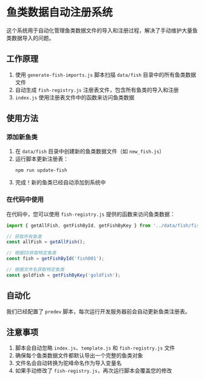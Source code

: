 # 鱼类数据自动注册系统

这个系统用于自动化管理鱼类数据文件的导入和注册过程，解决了手动维护大量鱼类数据导入的问题。

## 工作原理

1. 使用 `generate-fish-imports.js` 脚本扫描 `data/fish` 目录中的所有鱼类数据文件
2. 自动生成 `fish-registry.js` 注册表文件，包含所有鱼类的导入和注册
3. `index.js` 使用注册表文件中的函数来访问鱼类数据

## 使用方法

### 添加新鱼类

1. 在 `data/fish` 目录中创建新的鱼类数据文件（如 `new_fish.js`）
2. 运行脚本更新注册表：
   ```
   npm run update-fish
   ```
3. 完成！新的鱼类已经自动添加到系统中

### 在代码中使用

在代码中，您可以使用 `fish-registry.js` 提供的函数来访问鱼类数据：

```javascript
import { getAllFish, getFishById, getFishByKey } from '../data/fish/fish-registry';

// 获取所有鱼类
const allFish = getAllFish();

// 根据ID获取特定鱼类
const fish = getFishById('fish001');

// 根据文件名获取特定鱼类
const goldfish = getFishByKey('goldfish');
```

## 自动化

我们已经配置了 `predev` 脚本，每次运行开发服务器前会自动更新鱼类注册表。

## 注意事项

1. 脚本会自动忽略 `index.js`、`template.js` 和 `fish-registry.js` 文件
2. 确保每个鱼类数据文件都默认导出一个完整的鱼类对象
3. 文件名会自动转换为驼峰命名作为导入变量名
4. 如果手动修改了 `fish-registry.js`，再次运行脚本会覆盖您的修改 